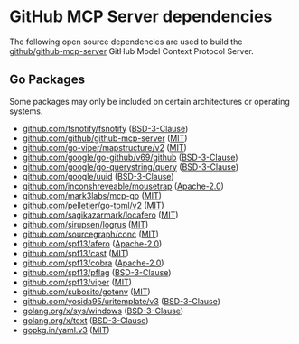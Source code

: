 # GitHub MCP Server dependencies

The following open source dependencies are used to build the [github/github-mcp-server][] GitHub Model Context Protocol Server.

## Go Packages

Some packages may only be included on certain architectures or operating systems.


 - [github.com/fsnotify/fsnotify](https://pkg.go.dev/github.com/fsnotify/fsnotify) ([BSD-3-Clause](https://github.com/fsnotify/fsnotify/blob/v1.8.0/LICENSE))
 - [github.com/github/github-mcp-server](https://pkg.go.dev/github.com/github/github-mcp-server) ([MIT](https://github.com/github/github-mcp-server/blob/HEAD/LICENSE))
 - [github.com/go-viper/mapstructure/v2](https://pkg.go.dev/github.com/go-viper/mapstructure/v2) ([MIT](https://github.com/go-viper/mapstructure/blob/v2.2.1/LICENSE))
 - [github.com/google/go-github/v69/github](https://pkg.go.dev/github.com/google/go-github/v69/github) ([BSD-3-Clause](https://github.com/google/go-github/blob/v69.2.0/LICENSE))
 - [github.com/google/go-querystring/query](https://pkg.go.dev/github.com/google/go-querystring/query) ([BSD-3-Clause](https://github.com/google/go-querystring/blob/v1.1.0/LICENSE))
 - [github.com/google/uuid](https://pkg.go.dev/github.com/google/uuid) ([BSD-3-Clause](https://github.com/google/uuid/blob/v1.6.0/LICENSE))
 - [github.com/inconshreveable/mousetrap](https://pkg.go.dev/github.com/inconshreveable/mousetrap) ([Apache-2.0](https://github.com/inconshreveable/mousetrap/blob/v1.1.0/LICENSE))
 - [github.com/mark3labs/mcp-go](https://pkg.go.dev/github.com/mark3labs/mcp-go) ([MIT](https://github.com/mark3labs/mcp-go/blob/v0.22.0/LICENSE))
 - [github.com/pelletier/go-toml/v2](https://pkg.go.dev/github.com/pelletier/go-toml/v2) ([MIT](https://github.com/pelletier/go-toml/blob/v2.2.3/LICENSE))
 - [github.com/sagikazarmark/locafero](https://pkg.go.dev/github.com/sagikazarmark/locafero) ([MIT](https://github.com/sagikazarmark/locafero/blob/v0.9.0/LICENSE))
 - [github.com/sirupsen/logrus](https://pkg.go.dev/github.com/sirupsen/logrus) ([MIT](https://github.com/sirupsen/logrus/blob/v1.9.3/LICENSE))
 - [github.com/sourcegraph/conc](https://pkg.go.dev/github.com/sourcegraph/conc) ([MIT](https://github.com/sourcegraph/conc/blob/v0.3.0/LICENSE))
 - [github.com/spf13/afero](https://pkg.go.dev/github.com/spf13/afero) ([Apache-2.0](https://github.com/spf13/afero/blob/v1.14.0/LICENSE.txt))
 - [github.com/spf13/cast](https://pkg.go.dev/github.com/spf13/cast) ([MIT](https://github.com/spf13/cast/blob/v1.7.1/LICENSE))
 - [github.com/spf13/cobra](https://pkg.go.dev/github.com/spf13/cobra) ([Apache-2.0](https://github.com/spf13/cobra/blob/v1.9.1/LICENSE.txt))
 - [github.com/spf13/pflag](https://pkg.go.dev/github.com/spf13/pflag) ([BSD-3-Clause](https://github.com/spf13/pflag/blob/v1.0.6/LICENSE))
 - [github.com/spf13/viper](https://pkg.go.dev/github.com/spf13/viper) ([MIT](https://github.com/spf13/viper/blob/v1.20.1/LICENSE))
 - [github.com/subosito/gotenv](https://pkg.go.dev/github.com/subosito/gotenv) ([MIT](https://github.com/subosito/gotenv/blob/v1.6.0/LICENSE))
 - [github.com/yosida95/uritemplate/v3](https://pkg.go.dev/github.com/yosida95/uritemplate/v3) ([BSD-3-Clause](https://github.com/yosida95/uritemplate/blob/v3.0.2/LICENSE))
 - [golang.org/x/sys/windows](https://pkg.go.dev/golang.org/x/sys/windows) ([BSD-3-Clause](https://cs.opensource.google/go/x/sys/+/v0.31.0:LICENSE))
 - [golang.org/x/text](https://pkg.go.dev/golang.org/x/text) ([BSD-3-Clause](https://cs.opensource.google/go/x/text/+/v0.23.0:LICENSE))
 - [gopkg.in/yaml.v3](https://pkg.go.dev/gopkg.in/yaml.v3) ([MIT](https://github.com/go-yaml/yaml/blob/v3.0.1/LICENSE))

[github/github-mcp-server]: https://github.com/github/github-mcp-server
